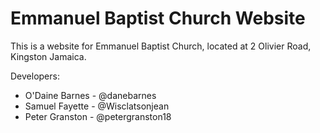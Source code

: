 # Emmanuel Baptist Church Website

This is a website for Emmanuel Baptist Church, located at 2 Olivier Road, Kingston Jamaica.

Developers:
* O'Daine Barnes - @danebarnes
* Samuel Fayette - @Wisclatsonjean
* Peter Granston - @petergranston18